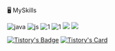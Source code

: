 

🖥 MySkills

 ![java](	https://img.shields.io/badge/Java-ED8B00?style=for-the-badge&logo=openjdk&logoColor=white)
	![js](https://img.shields.io/badge/JavaScript-F7DF1E?style=for-the-badge&logo=JavaScript&logoColor=white)
 ![1](	https://img.shields.io/badge/Bootstrap-563D7C?style=for-the-badge&logo=bootstrap&logoColor=white)
 ![1](	https://img.shields.io/badge/jQuery-0769AD?style=for-the-badge&logo=jquery&logoColor=white)
 ![](	https://img.shields.io/badge/Spring-6DB33F?style=for-the-badge&logo=spring&logoColor=white)
 ![](	https://img.shields.io/badge/MySQL-00000F?style=for-the-badge&logo=mysql&logoColor=white)

 [![Tistory's Badge](https://github-readme-tistory-card.vercel.app/api/badge?name=Tistory&theme=default)](https://github.com/loosie/github-readme-tistory-card)
[![Tistory's Card](https://github-readme-tistory-card.vercel.app/api?name=재용의코딩공부&postId=6)](https://jaejae0813.tistory.com/)






<!---
choiyongyong0813/choiyongyong0813 is a ✨ special ✨ repository because its `README.md` (this file) appears on your GitHub profile.
You can click the Preview link to take a look at your changes.
--->

